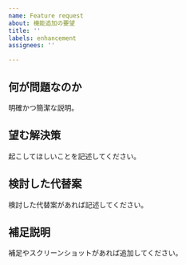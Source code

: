 ```yaml
---
name: Feature request
about: 機能追加の要望
title: ''
labels: enhancement
assignees: ''

---
```


## 何が問題なのか
明確かつ簡潔な説明。

## 望む解決策
起こしてほしいことを記述してください。

## 検討した代替案
検討した代替案があれば記述してください。

## 補足説明
補足やスクリーンショットがあれば追加してください。
